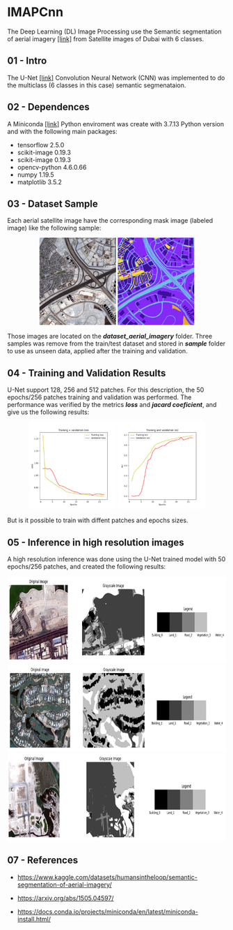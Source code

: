 # IMAPCnn
The Deep Learning (DL) Image Processing use the Semantic segmentation of aerial imagery [[link]](https://www.kaggle.com/datasets/humansintheloop/semantic-segmentation-of-aerial-imagery/) from Satellite images of Dubai with 6 classes.

## 01 - Intro 

The U-Net [[link]](https://arxiv.org/abs/1505.04597/) Convolution Neural Network (CNN) was implemented to do the multiclass (6 classes in this case) semantic segmenataion.

## 02 - Dependences

A Miniconda [[link]](https://docs.conda.io/projects/miniconda/en/latest/miniconda-install.html/) Python enviroment was create with 3.7.13 Python version and with the following main packages:
* tensorflow              2.5.0
* scikit-image            0.19.3
* scikit-image            0.19.3
* opencv-python           4.6.0.66
* numpy                   1.19.5
* matplotlib              3.5.2

## 03 - Dataset Sample

Each aerial satellite image have the corresponding mask image (labeled image) like the following sample:

<p align="center">
  <img height=200px src="./docs/image_part_001.jpg" />
  <img height=200px src="./docs/image_part_001.png" />  
</p>

Those images are located on the ***dataset_aerial_imagery*** folder. Three samples was remove from the train/test dataset and stored in ***sample*** folder to use as unseen data, applied after the training and validation.

## 04 - Training and Validation Results

U-Net support 128, 256 and 512 patches. For this description, the 50 epochs/256 patches training and validation was performed. The performance was verified by the metrics ***loss*** and ***jacard coeficient***, and give us the following results:

<p align="center">
  <img height=200px src="./docs/sample_08_val_loss_Infc.png" />
  <img height=200px src="./docs/sample_09_val_jacard_coef_Infc.png" />  
</p>

But is it possible to train with diffent patches and epochs sizes.

## 05 - Inference in high resolution images

A high resolution inference was done using the U-Net trained model with 50 epochs/256 patches, and created the following results:

<p align="center">
  <img height=200px src="./docs/hi_res/predicted_arr_Infc1b.png" />
  <img height=200px src="./docs/hi_res/predicted_arr_Infc2b.png" />
  <img height=200px src="./docs/hi_res/predicted_arr_Infc3b.png" />
</p>

## 07 - References

 * https://www.kaggle.com/datasets/humansintheloop/semantic-segmentation-of-aerial-imagery/

 * https://arxiv.org/abs/1505.04597/

 * https://docs.conda.io/projects/miniconda/en/latest/miniconda-install.html/